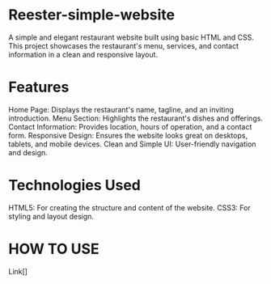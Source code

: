# Reester-simple-website
A simple and elegant restaurant website built using basic HTML and CSS. This project showcases the restaurant's menu, services, and contact information in a clean and responsive layout.

# Features
Home Page: Displays the restaurant's name, tagline, and an inviting introduction.
Menu Section: Highlights the restaurant's dishes and offerings.
Contact Information: Provides location, hours of operation, and a contact form.
Responsive Design: Ensures the website looks great on desktops, tablets, and mobile devices.
Clean and Simple UI: User-friendly navigation and design.
# Technologies Used
HTML5: For creating the structure and content of the website.
CSS3: For styling and layout design.

# HOW TO USE
Link[]
